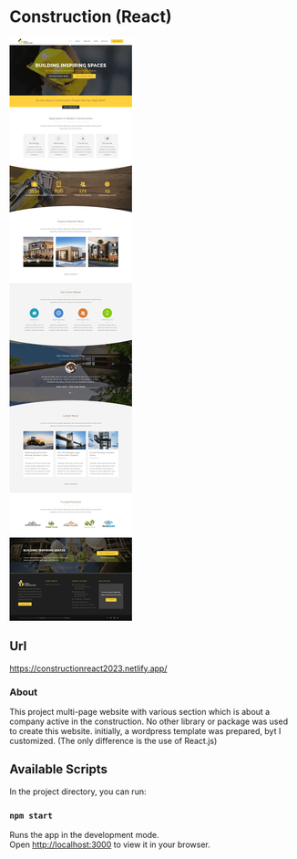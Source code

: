 # Construction (React)

![Screen Project](/src/Assets/Images/Screen-Project.png)

## Url
https://constructionreact2023.netlify.app/


### About
This project multi-page website with various section which is about a company active in the construction. No other library or package was used to create this website. initially, a wordpress template was prepared, byt I customized. (The only difference is the use of React.js)

## Available Scripts
In the project directory, you can run:

### `npm start`

Runs the app in the development mode.\
Open [http://localhost:3000](http://localhost:3000) to view it in your browser.